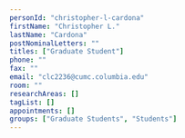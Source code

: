 ```yaml
---
personId: "christopher-l-cardona"
firstName: "Christopher L."
lastName: "Cardona"
postNominalLetters: ""
titles: ["Graduate Student"]
phone: ""
fax: ""
email: "clc2236@cumc.columbia.edu"
room: ""
researchAreas: []
tagList: []
appointments: []
groups: ["Graduate Students", "Students"]
---
```

